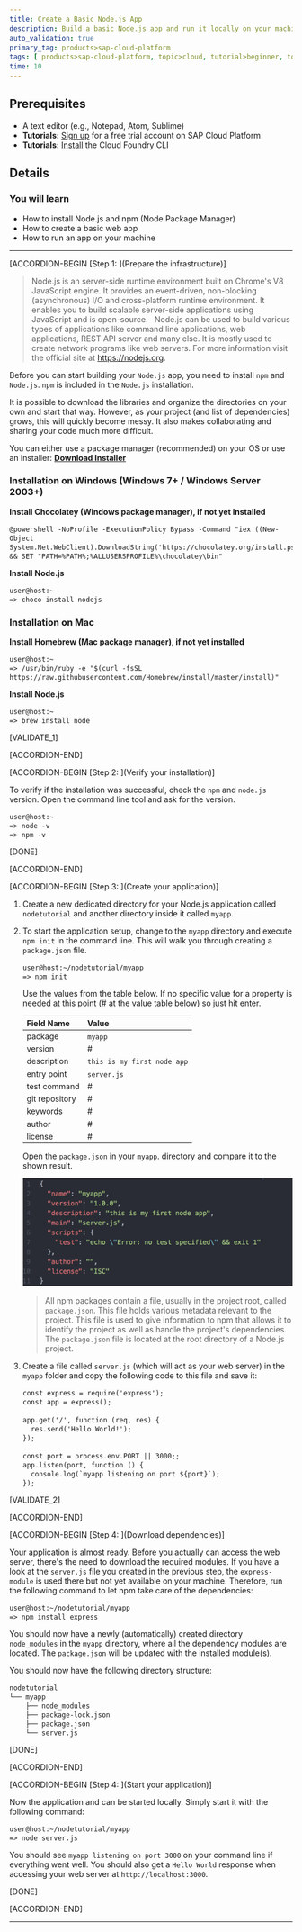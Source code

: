 ```yaml
---
title: Create a Basic Node.js App
description: Build a basic Node.js app and run it locally on your machine.
auto_validation: true
primary_tag: products>sap-cloud-platform
tags: [ products>sap-cloud-platform, topic>cloud, tutorial>beginner, topic>node-js ]
time: 10
---
```


## Prerequisites  
- A text editor (e.g., Notepad, Atom, Sublime)
- **Tutorials:** [Sign up](https://developers.sap.com/tutorials/hcp-create-trial-account.html) for a free trial account on SAP Cloud Platform
- **Tutorials:**  [Install](https://developers.sap.com/tutorials/hcp-cf-getting-started.html) the Cloud Foundry CLI


## Details
### You will learn  
  - How to install Node.js and npm (Node Package Manager)
  - How to create a basic web app
  - How to run an app on your machine

---

[ACCORDION-BEGIN [Step 1: ](Prepare the infrastructure)]

>Node.js is an server-side runtime environment built on Chrome's V8 JavaScript engine. It provides an event-driven, non-blocking (asynchronous) I/O and cross-platform runtime environment. It enables you to build scalable server-side applications using JavaScript and is open-source.
>&nbsp;
>Node.js can be used to build various types of applications like command line applications, web applications, REST API server and many else. It is mostly used to create network programs like web servers. For more information visit the official site at <https://nodejs.org>.

Before you can start building your `Node.js` app, you need to install `npm` and `Node.js`. `npm` is included in the `Node.js` installation.

It is possible to download the libraries and organize the directories on your own and start that way. However, as your project (and list of dependencies) grows, this will quickly become messy. It also makes collaborating and sharing your code much more difficult.

You can either use a package manager (recommended) on your OS or use an installer: **[Download Installer](https://nodejs.org/en/download/)**

### Installation on Windows (Windows 7+ / Windows Server 2003+)

**Install Chocolatey (Windows package manager), if not yet installed**

```bash:
@powershell -NoProfile -ExecutionPolicy Bypass -Command "iex ((New-Object System.Net.WebClient).DownloadString('https://chocolatey.org/install.ps1'))" && SET "PATH=%PATH%;%ALLUSERSPROFILE%\chocolatey\bin"
```

**Install Node.js**

```bash:
user@host:~
=> choco install nodejs
```

### Installation on Mac

**Install Homebrew (Mac package manager), if not yet installed**

```bash:
user@host:~
=> /usr/bin/ruby -e "$(curl -fsSL https://raw.githubusercontent.com/Homebrew/install/master/install)"
```

**Install Node.js**

```bash:
user@host:~
=> brew install node
```

[VALIDATE_1]

[ACCORDION-END]

[ACCORDION-BEGIN [Step 2: ](Verify your installation)]

To verify if the installation was successful, check the `npm` and `node.js` version. Open the command line tool and ask for the version.
```bash:
user@host:~
=> node -v
=> npm -v
```

[DONE]

[ACCORDION-END]

[ACCORDION-BEGIN [Step 3: ](Create your application)]

1. Create a new dedicated directory for your Node.js application called `nodetutorial` and another directory inside it called `myapp`.  
2. To start the application setup, change to the `myapp` directory and execute `npm init` in the command line. This will walk you through creating a `package.json` file.

    ```bash:
    user@host:~/nodetutorial/myapp
    => npm init
    ```

    Use the values from the table below. If no specific value for a property  is needed at this point (# at the value table below) so just hit enter.

    |  Field Name     | Value
    |  :------------- | :-------------
    |  package        | `myapp`
    |  version        | #
    |  description    | `this is my first node app`
    |  entry point    | `server.js`
    |  test command   | #
    |  git repository | #
    |  keywords       | #
    |  author         | #
    |  license        | #

    Open the `package.json` in your `myapp`. directory and compare it to the shown result.

    ![package json](package-json.png)

    > All npm packages contain a file, usually in the project root, called `package.json`. This file holds various metadata relevant to the project. This file is used to give information to npm that allows it to identify the project as well as handle the project's dependencies.
    >&nbsp;
    > The `package.json` file is located at the root directory of a Node.js project.


3. Create a file called `server.js` (which will act as your web server) in the `myapp` folder and copy the following code to this file and save it:

    ```javascript:
    const express = require('express');
    const app = express();

    app.get('/', function (req, res) {
      res.send('Hello World!');
    });

    const port = process.env.PORT || 3000;;
    app.listen(port, function () {
      console.log(`myapp listening on port ${port}`);
    });
    ```



[VALIDATE_2]

[ACCORDION-END]

[ACCORDION-BEGIN [Step 4: ](Download dependencies)]

Your application is almost ready. Before you actually can access the web server, there's the need to download the required modules. If you have a look at the `server.js` file you created in the previous step, the `express-module` is used there but not yet available on your machine. Therefore, run the following command to let npm take care of the dependencies:

```bash:
user@host:~/nodetutorial/myapp
=> npm install express
```

You should now have a newly (automatically) created directory `node_modules` in the `myapp` directory, where all the dependency modules are located. The `package.json` will be updated with the installed module(s).

You should now have the following directory structure:

```bash:
nodetutorial
└── myapp
    ├── node_modules
    ├── package-lock.json
    ├── package.json
    └── server.js
```

[DONE]

[ACCORDION-END]

[ACCORDION-BEGIN [Step 4: ](Start your application)]

Now the application and can be started locally. Simply start it with the following command:

```bash:
user@host:~/nodetutorial/myapp
=> node server.js
```

You should see `myapp listening on port 3000` on your command line if everything went well. You should also get a `Hello World` response when accessing your web server at `http://localhost:3000`.

[DONE]

[ACCORDION-END]


---
